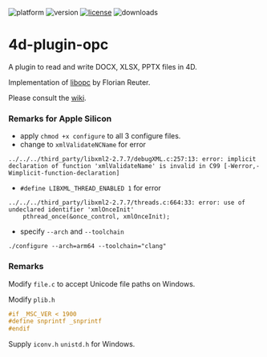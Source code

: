 ![platform](https://img.shields.io/static/v1?label=platform&message=osx-64%20|%20win-32%20|%20win-64&color=blue)
![version](https://img.shields.io/badge/version-17%2B-3E8B93)
[![license](https://img.shields.io/github/license/miyako/4d-plugin-opc)](LICENSE)
![downloads](https://img.shields.io/github/downloads/miyako/4d-plugin-opc/total)

4d-plugin-opc
=============
A plugin to read and write DOCX, XLSX, PPTX files in 4D.

Implementation of [libopc](https://github.com/freuter/libopc) by Florian Reuter.

Please consult the [wiki](https://github.com/miyako/4d-plugin-opc/wiki).

### Remarks for Apple Silicon

* apply `chmod +x configure` to all 3 configure files.
* change to `xmlValidateNCName` for error

```
../../../third_party/libxml2-2.7.7/debugXML.c:257:13: error: implicit declaration of function 'xmlValidateName' is invalid in C99 [-Werror,-Wimplicit-function-declaration]
```

* `#define LIBXML_THREAD_ENABLED 1` for error

```
../../../third_party/libxml2-2.7.7/threads.c:664:33: error: use of undeclared identifier 'xmlOnceInit'
    pthread_once(&once_control, xmlOnceInit);
```

* specify `--arch` and `--toolchain`

```
./configure --arch=arm64 --toolchain="clang" 
```

### Remarks

Modify ``file.c`` to accept Unicode file paths on Windows.  

Modify ``plib.h``

```c
#if _MSC_VER < 1900 
#define snprintf _snprintf
#endif
```

Supply ``iconv.h`` ``unistd.h`` for Windows.  
